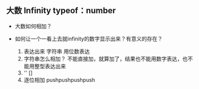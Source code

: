 ## 大数 Infinity typeof：number

- 大数如何相加？
- 如何让一个一看上去就infinity的数字显示出来？有意义的存在？

  1. 表达出来 字符串 用位数表达
  2. 字符串怎么相加？ 不能直接加，就算加了，结果也不能用数字表达，也不能用整型表达出来 
  3. '' [] 
  4. 逐位相加 pushpushpushpush
